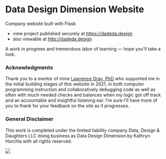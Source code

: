 # Data Design Dimension Website
Company website built with Flask
- view project published securely at https://dadeda.design
- also viewable at http://dadeda.design

A work in progrees and tremendous labor of learning –– hope you'll take a look.

### Acknowledgments
Thank you to a mentor of mine <a href="https://lwgray.github.io/">Lawrence Gray, PhD</a> who supported me in the initial building stages of this website in 2021, in both computer programming instruction and collaboratively debugging code as well as often with much needed checks and balances when my logic got off track and an accountable and insightful listening ear. I'm sure I'll have more of you to thank for your feedback on the site as it progresses.

### General Disclaimer
This work is completed under the limited liability company Data, Design & Daughters LLC doing business as Data Design Dimension by Kathryn Hurchla with all rights reserved.

<!-- my custom buy me and a mentee a tea button -->
<a href="https://www.buymeacoffee.com/earthtokathy"><img src="https://img.buymeacoffee.com/button-api/?text=Fuel web design with tea&emoji=🍵&slug=earthtokathy&button_colour=ecd0df&font_colour=062D3F&font_family=Poppins&outline_colour=000000&coffee_colour=FFDD00"></a>
